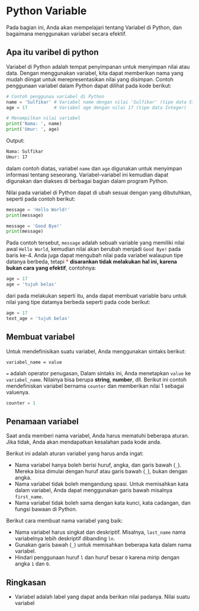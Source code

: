 # Python Variable

Pada bagian ini, Anda akan mempelajari tentang Variabel di Python, dan bagaimana menggunakan variabel secara efektif.

## Apa itu varibel di python
Variabel di Python adalah tempat penyimpanan untuk menyimpan nilai atau data. Dengan menggunakan variabel, kita dapat memberikan nama yang mudah diingat untuk merepresentasikan nilai yang disimpan. Contoh penggunaan variabel dalam Python dapat dilihat pada kode berikut:
```python
# Contoh penggunaa variabel di Python
name = 'Sulfikar' # Variabel name dengan nilai 'Sulfikar' (tipe data String) 
age = 17          # Variabel age dengan nilai 17 (tipe data Integer)

# Menampilkan nilai variabel
print('Nama: ', name)
print('Umur: ', age)
```
Output:
```bash
Nama: Sulfikar
Umur: 17
```
dalam contoh diatas, variabel `name` dan `age` digunakan untuk menyimpan informasi tentang seseorang. Variabel-variabel ini kemudian dapat digunakan dan diakses di berbagai bagian dalam program Python.

Nilai pada variabel di Python dapat di ubah sesuai dengan yang dibutuhkan, seperti pada contoh berikut:
```python
message = 'Hello World!'
print(message)

message = 'Good Bye!'
print(message)
```
Pada contoh tersebut, `message` adalah sebuah variable yang memiliki nilai awal `Hello World`, kemudian nilai akan berubah menjadi `Good Bye!` pada baris ke-4.
Anda juga dapat mengubah nilai pada variabel walaupun tipe datanya berbeda,  tetapi <span style="color:red;">*</span>
**disarankan tidak melakukan hal ini, karena bukan cara yang efektif**, contohnya:
```python
age = 17
age = 'tujuh belas'
```
dari pada melakukan seperti itu, anda dapat membuat variable baru untuk nilai yang tipe datamya berbeda seperti pada code berikut:
```python
age = 17
text_age = 'tujuh belas'
```


## Membuat variabel
Untuk mendefinisikan suatu variabel, Anda menggunakan sintaks berikut:
```plaintext
variabel_name = value
```
`=` adalah operator penugasan, Dalam sintaks ini, Anda menetapkan `value` ke `variabel_name`. Nilainya bisa berupa __string__, __number__, dll. Berikut ini contoh mendefiniskan variabel bernama `counter` dan memberikan nilai 1 sebagai valuenya.
```python
counter = 1
```

## Penamaan variabel
Saat anda memberi nama variabel, Anda harus mematuhi beberapa aturan. Jika tidak, Anda akan mendapatkan kesalahan pada kode anda.

Berikut ini adalah aturan variabel yang harus anda ingat:
- Nama variabel hanya boleh berisi huruf, angka, dan garis bawah (`_`). Mereka bisa dimulai dengan huruf atau garis bawah (`_`), bukan dengan angka.
- Nama variabel tidak boleh mengandung spasi. Untuk memisahkan kata dalam variabel, Anda dapat menggunakan garis bawah misalnya `first_name`.
- Nama variabel tidak boleh sama dengan kata kunci, kata cadangan, dan fungsi bawaan di Python.

Berikut cara membuat nama variabel yang baik:
- Nama variabel harus singkat dan deskriptif. Misalnya, `last_name` nama variabelnya lebih deskriptif dibanding `ln`.
- Gunakan garis bawah (`_`) untuk memisahkan beberapa kata dalam nama variabel.
- Hindari penggunaan huruf `l` dan huruf besar `O` karena mirip dengan angka `1` dan `0`.

## Ringkasan
- Variabel adalah label yang dapat anda berikan nilai padanya. Nilai suatu variabel